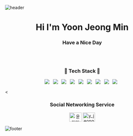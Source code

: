 ![header](https://capsule-render.vercel.app/api?type=waving&&color=gradient&height=100&section=header&fontSize=10)
<h1 align="center">Hi I'm Yoon Jeong Min</h1>
<h3 align="center">Have a Nice Day</h3>
<br><br>
<h3 align="center">🌳 Tech Stack 🌳</h3>

<p align="center">
<img src="https://img.shields.io/badge/HTML5-E34F26?style=flat-square&logo=HTML5&logoColor=white"/></a> &nbsp
<img src="https://img.shields.io/badge/CSS-1572B6?style=flat-square&logo=CSS3&logoColor=white"/></a> &nbsp
<img src="https://img.shields.io/badge/JAVA-007396?style=flat-square&logo=java&logoColor=white"/></a> &nbsp
<img src="https://img.shields.io/badge/JavaScript-F7DF1E?style=flat-square&logo=JavaScript&logoColor=white"/></a> &nbsp
<img src="https://img.shields.io/badge/jquery-0769AD?style=flat-square&logo=jquery&logoColor=white"/></a> &nbsp
<img src="https://img.shields.io/badge/Python-3776AB?style=flat-square&logo=python&logoColor=white"/></a> &nbsp
<img src="https://img.shields.io/badge/MariaDB-003545?style=flat-square&logo=MariaDB&logoColor=white"/></a> &nbsp
<img src="https://img.shields.io/badge/MySQL-4479A1?style=flat-square&logo=MySQL&logoColor=white"/></a> &nbsp 
<img src="https://img.shields.io/badge/ApacheTomcat-F8DC75?style=flat-square&logo=ApacheTomcat&logoColor=white"/></a> &nbsp
</p>

<
<h3 align="center">Social Networking Service</h3>
<p align="center">
<a href="https://fb.com/윤정민" target="blank"><img align="center" src="https://raw.githubusercontent.com/rahuldkjain/github-profile-readme-generator/master/src/images/icons/Social/facebook.svg" alt="윤정민" height="30" width="40" /></a>
<a href="https://instagram.com/y_jeongmin" target="blank"><img align="center" src="https://raw.githubusercontent.com/rahuldkjain/github-profile-readme-generator/master/src/images/icons/Social/instagram.svg" alt="y_jeongmin" height="30" width="40" /></a>
</p>

![footer](https://capsule-render.vercel.app/api?type=waving&&color=gradient&height=100&section=footer&fontSize=90)

